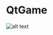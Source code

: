 # QtGame

![alt text](https://github.com/LeKer29/QtGame/blob/master/2I_project/images/Menu.PNG?raw=true)
